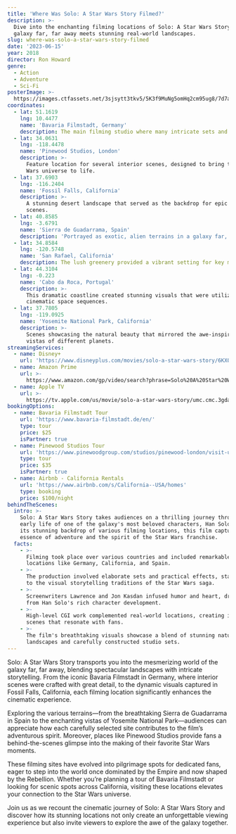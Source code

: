 ```yaml
---
title: 'Where Was Solo: A Star Wars Story Filmed?'
description: >-
  Dive into the enchanting filming locations of Solo: A Star Wars Story, where a
  galaxy far, far away meets stunning real-world landscapes.
slug: where-was-solo-a-star-wars-story-filmed
date: '2023-06-15'
year: 2018
director: Ron Howard
genre:
  - Action
  - Adventure
  - Sci-Fi
posterImage: >-
  https://images.ctfassets.net/3sjsytt3tkv5/5K3f9MuNg5omHq2cm95ug8/7d7a89eec4e4cc35ae25d51f1b950d46/Solo_A_Star_Wars_Story.jpg
coordinates:
  - lat: 51.1619
    lng: 10.4477
    name: 'Bavaria Filmstadt, Germany'
    description: The main filming studio where many intricate sets and scenes were crafted.
  - lat: 34.0631
    lng: -118.4478
    name: 'Pinewood Studios, London'
    description: >-
      Feature location for several interior scenes, designed to bring the Star
      Wars universe to life.
  - lat: 37.6903
    lng: -116.2404
    name: 'Fossil Falls, California'
    description: >-
      A stunning desert landscape that served as the backdrop for epic outdoor
      scenes.
  - lat: 40.8585
    lng: -3.6791
    name: 'Sierra de Guadarrama, Spain'
    description: 'Portrayed as exotic, alien terrains in a galaxy far, far away.'
  - lat: 34.8584
    lng: -120.5748
    name: 'San Rafael, California'
    description: The lush greenery provided a vibrant setting for key moments in the film.
  - lat: 44.3104
    lng: -0.223
    name: 'Cabo da Roca, Portugal'
    description: >-
      This dramatic coastline created stunning visuals that were utilized in
      cinematic space sequences.
  - lat: 37.7805
    lng: -119.0925
    name: 'Yosemite National Park, California'
    description: >-
      Scenes showcasing the natural beauty that mirrored the awe-inspiring
      vistas of different planets.
streamingServices:
  - name: Disney+
    url: 'https://www.disneyplus.com/movies/solo-a-star-wars-story/6KXQpv6YBcdC'
  - name: Amazon Prime
    url: >-
      https://www.amazon.com/gp/video/search?phrase=Solo%20A%20Star%20Wars%20Story
  - name: Apple TV
    url: >-
      https://tv.apple.com/us/movie/solo-a-star-wars-story/umc.cmc.3gdafnff47313ckfcdb1ly0bp
bookingOptions:
  - name: Bavaria Filmstadt Tour
    url: 'https://www.bavaria-filmstadt.de/en/'
    type: tour
    price: $25
    isPartner: true
  - name: Pinewood Studios Tour
    url: 'https://www.pinewoodgroup.com/studios/pinewood-london/visit-us/'
    type: tour
    price: $35
    isPartner: true
  - name: Airbnb - California Rentals
    url: 'https://www.airbnb.com/s/California--USA/homes'
    type: booking
    price: $100/night
behindTheScenes:
  intro: >-
    Solo: A Star Wars Story takes audiences on a thrilling journey through the
    early life of one of the galaxy's most beloved characters, Han Solo. With
    its stunning backdrop of various filming locations, this film captured the
    essence of adventure and the spirit of the Star Wars franchise.
  facts:
    - >-
      Filming took place over various countries and included remarkable
      locations like Germany, California, and Spain.
    - >-
      The production involved elaborate sets and practical effects, staying true
      to the visual storytelling traditions of the Star Wars saga.
    - >-
      Screenwriters Lawrence and Jon Kasdan infused humor and heart, drawing
      from Han Solo's rich character development.
    - >-
      High-level CGI work complemented real-world locations, creating immersive
      scenes that resonate with fans.
    - >-
      The film's breathtaking visuals showcase a blend of stunning natural
      landscapes and carefully constructed studio sets.
---
```


<SoloStarWarsGuide />

Solo: A Star Wars Story transports you into the mesmerizing world of the galaxy far, far away, blending spectacular landscapes with intricate storytelling. From the iconic Bavaria Filmstadt in Germany, where interior scenes were crafted with great detail, to the dynamic visuals captured in Fossil Falls, California, each filming location significantly enhances the cinematic experience.

Exploring the various terrains—from the breathtaking Sierra de Guadarrama in Spain to the enchanting vistas of Yosemite National Park—audiences can appreciate how each carefully selected site contributes to the film’s adventurous spirit. Moreover, places like Pinewood Studios provide fans a behind-the-scenes glimpse into the making of their favorite Star Wars moments.

These filming sites have evolved into pilgrimage spots for dedicated fans, eager to step into the world once dominated by the Empire and now shaped by the Rebellion. Whether you’re planning a tour of Bavaria Filmstadt or looking for scenic spots across California, visiting these locations elevates your connection to the Star Wars universe.

Join us as we recount the cinematic journey of Solo: A Star Wars Story and discover how its stunning locations not only create an unforgettable viewing experience but also invite viewers to explore the awe of the galaxy together.
